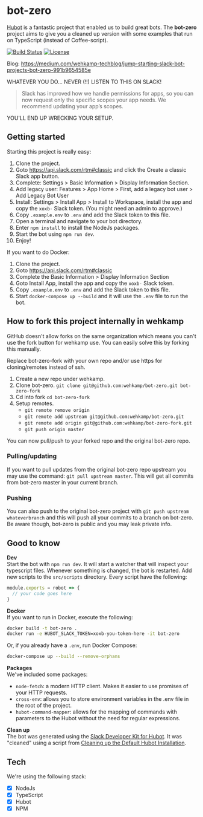 # bot-zero

<a href="https://hubot.github.com/">Hubot</a> is a fantastic project that enabled us to build great bots. The **bot-zero** project aims to give you a cleaned up version with some examples that run on TypeScript (instead of Coffee-script).

[![Build Status](https://travis-ci.org/wehkamp/bot-zero.svg?branch=master)](https://travis-ci.org/wehkamp/bot-zero)
[![License](https://img.shields.io/badge/License-Apache_2.0-blue.svg)](https://github.com/wehkamp/bot-zero/blob/master/LICENSE.md)

Blog: https://medium.com/wehkamp-techblog/jump-starting-slack-bot-projects-bot-zero-991b9654585e

WHATEVER YOU DO... NEVER (!!) LISTEN TO THIS ON SLACK!

> Slack has improved how we handle permissions for apps, so you can now request only the specific scopes your app needs. We recommend updating your app’s scopes.

YOU'LL END UP WRECKING YOUR SETUP.

## Getting started

Starting this project is really easy:

1. Clone the project.
1. Goto https://api.slack.com/rtm#classic and click the Create a classic Slack app button.
1. Complete: Settings > Basic Information > Display Information Section.
1. Add legacy user: Features > App Home > First, add a legacy bot user > Add Legacy Bot User
1. Install: Settings > Install App > Install to Workspace, install the app and copy the `xoxb-` Slack token. (You might need an admin to approve.)
1. Copy `.example.env` to `.env` and add the Slack token to this file.
1. Open a terminal and navigate to your bot directory.
1. Enter `npm install` to install the NodeJs packages.
1. Start the bot using `npm run dev`.
1. Enjoy!

If you want to do Docker:

1. Clone the project.
1. Goto https://api.slack.com/rtm#classic
1. Complete the Basic Information > Display Information Section
1. Goto Install App, install the app and copy the `xoxb-` Slack token.
1. Copy `.example.env` to `.env` and add the Slack token to this file.
1. Start `docker-compose up --build` and it will use the `.env` file to run the bot.

## How to fork this project internally in wehkamp

GitHub doesn't allow forks on the same organization which means you can't use the fork button for wehkamp use. You can easily solve this by forking this manually.

Replace bot-zero-fork with your own repo and/or use https for cloning/remotes instead of ssh.

1. Create a new repo under wehkamp.
2. Clone bot-zero. `git clone git@github.com:wehkamp/bot-zero.git bot-zero-fork`
3. Cd into fork `cd bot-zero-fork`
4. Setup remotes.
   - `git remote remove origin`
   - `git remote add upstream git@github.com:wehkamp/bot-zero.git`
   - `git remote add origin git@github.com:wehkamp/bot-zero-fork.git`
   - `git push origin master`

You can now pull/push to your forked repo and the original bot-zero repo.

### Pulling/updating

If you want to pull updates from the original bot-zero repo upstream you may use the command: `git pull upstream master`. This will get all commits from bot-zero master in your current branch.

### Pushing

You can also push to the original bot-zero project with `git push upstream whateverbranch` and this will push all your commits to a branch on bot-zero. Be aware though, bot-zero is public and you may leak private info.

## Good to know

**Dev**<br/>
Start the bot with `npm run dev`. It will start a watcher that will inspect your typescript files. Whenever something is changed, the bot is restarted.
Add new scripts to the `src/scripts` directory. Every script have the following:

```js
module.exports = robot => {
  // your code goes here
}
```

**Docker**<br/>
If you want to run in Docker, execute the following:

```sh
docker build -t bot-zero .
docker run -e HUBOT_SLACK_TOKEN=xoxb-you-token-here -it bot-zero
```

Or, if you already have a `.env`, run Docker Compose:

```sh
docker-compose up --build --remove-orphans
```

**Packages** <br/>
We've included some packages:

- `node-fetch`: a modern HTTP client. Makes it easier to use promises of your HTTP requests.
- `cross-env`: allows you to store environment variables in the .env file in the root of the project.
- `hubot-command-mapper`: allows for the mapping of commands with parameters to the Hubot without the need for regular expressions.

**Clean up**<br/>
The bot was generated using the <a href="http://slackapi.github.io/hubot-slack/">Slack Developer Kit for Hubot</a>. It was "cleaned" using a script from <a href="https://keestalkstech.com/2018/04/cleaning-up-the-default-hubot-installation/">Cleaning up the Default Hubot Installation</a>.

## Tech

We're using the following stack:

- [x] NodeJs
- [x] TypeScript
- [x] Hubot
- [x] NPM
